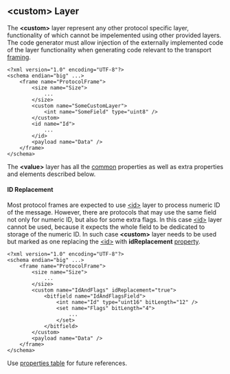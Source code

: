 ## &lt;custom&gt; Layer
The **&lt;custom&gt;** layer represent any other protocol specific layer, 
functionality of which cannot be impelemented using other provided layers.
The code generator must allow injection of the externally implemented code
of the layer functionality when generating code relevant to the 
transport [framing](frames.md).
```
<?xml version="1.0" encoding="UTF-8"?>
<schema endian="big" ...>
    <frame name="ProtocolFrame">
        <size name="Size">
            ...
        </size>
        <custom name="SomeCustomLayer">
            <int name="SomeField" type="uint8" />
        </custom>
        <id name="Id">
            ...  
        </id>
        <payload name="Data" />
    </frame>
</schema>
```

The **&lt;value&gt;** layer has all the [common](common.md) properties
as well as extra properties and elements described below.

#### ID Replacement
Most protocol frames are expected to use [&lt;id&gt;](id.md) layer to
process numeric ID of the message. However, there are protocols that may
use the same field not only for numeric ID, but also for some extra flags.
In this case [&lt;id&gt;](id.md) layer cannot be used, because it expects the
whole field to be dedicated to storage of the numeric ID. In such case
**&lt;custom&gt;** layer needs to be used but marked as one replacing the 
[&lt;id&gt;](id.md) with **idReplacement** [property](../intro/properties.md).
```
<?xml version="1.0" encoding="UTF-8"?>
<schema endian="big" ...>
    <frame name="ProtocolFrame">
        <size name="Size">
            ...
        </size>
        <custom name="IdAndFlags" idReplacement="true">
            <bitfield name="IdAndFlagsField">
                <int name="Id" type="uint16" bitLength="12" />
                <set name="Flags" bitLength="4">
                    ...
                </set>
            </bitfield>
        </custom>
        <payload name="Data" />
    </frame>
</schema>
```

Use [properties table](../appendix/custom.md) for future references.
